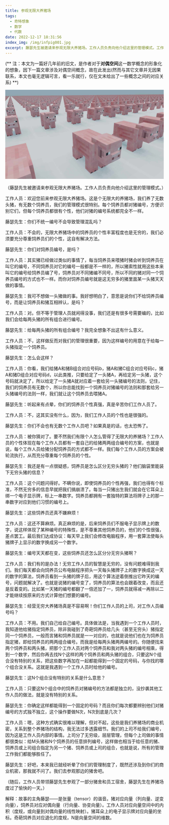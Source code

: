 ```yaml
---
title: 参观无限大养猪场
tags:
  - 奇特想象
  - 数学
  - 代数
date: 2022-12-17 18:31:56
index_img: /img/infpig001.jpg
excerpt: 藤瑟先生被邀请来参观无限大养猪场。工作人员负责向他介绍这里的管理模式。工作人员：欢迎您前来参观无限大养猪场。这是个无限大的养猪场，我们养了无数头猪，有无数个饲养员，我们的管理模式很特别。每个饲养员都对猪编号，方便识别它们，但每个饲养员都很有个性，他们对猪的编号系统都完全不一样……
---
```


<p class="likecode">(** 注：本文为一篇好几年前的旧文，是作者对于<b>对偶空间</b>这一数学概念的形象化的想象，因下一篇文章涉及对偶空间概念，故在此发出(然而与其它文章并无因果联系，本文也毫无逻辑可言，看一乐就行，仅在文末给出了一些概念之间的对应关系) **)</p>

![](/img/infpig001.jpg)

（藤瑟先生被邀请来参观无限大养猪场。工作人员负责向他介绍这里的管理模式。）

工作人员：欢迎您前来参观无限大养猪场。这是个无限大的养猪场，我们养了无数头猪，有无数个饲养员，我们的管理模式很特别。每个饲养员都对猪编号，方便识别它们，但每个饲养员都很有个性，他们对猪的编号系统都完全不一样。

藤瑟先生：你们不统一编号不会导致管理混乱吗？

工作人员：不会的，无限大养猪场中的饲养员的个性丰富程度也是无穷的，我们必须要充分尊重饲养员们的个性，这自有解决方法。<!--more-->

藤瑟先生：你们对饲养员编号，是吗？

工作人员：其实猪已经做过类似的事情了，每当饲养员来喂猪时猪会听到饲养员在叫它的编号，不同饲养员对它的编号一般都是不一样的，所以猪索性就用这些本来叫它的编号给饲养员编了号，饲养员对不同猪编不同号，所以不同的猪对同一个饲养员编号的方式也不一样。而你对饲养员编号就是这无穷多的猪里面某一头猪天天做的事情。

藤瑟先生：我可不想做一头猪做的事。我好想明白了，意思是说你们不给饲养员编号，而是让饲养员和猪互相辨认，是吗？

工作人员：对。但不等于管理人员就闲得没事，我们还是有很多号需要编的，比如我们会给每两头猪的所有组合进行编号。

藤瑟先生：给每两头猪的所有组合编号？我完全想象不出这有什么意义。

工作人员：不，这样做反而对我们的管理很重要，因为这样编号的用意在于给每一头猪指定一个饲养员。

藤瑟先生：怎么会这样？

工作人员：你看，我们给猪A和猪B组合对应号码b，猪A和猪C组合对应号码c，猪A和猪D组合对应号码d，以此类推，只要给定了一头猪A，再给定另一头猪，这个号码就决定了，所以给定了一头猪A就对应着一套给另一头猪编号的法则，记住，我们的饲养员有无数个，所以你总能找到一个饲养员对猪编号的法则和那套给另一头猪编号的法则一样，我们就让这个饲养员去喂猪A。

藤瑟先生：听起来有点晕，你们的饲养员个性真强，真是辛苦你们工作人员了。

工作人员：不，这其实没有什么，因为，我们工作人员的个性也是很强的。

藤瑟先生：你们不会也有无数个工作人员吧？如果真是的话，也太恐怖了。

工作人员：被你猜对了。要不然我们有限个人怎么管得了无限大的养猪场？工作人员的个性体现在每个工作人员都有一套自己的给猪两两组合编号的方案，也就是说，每个工作人员给猪分配饲养员的方式都不一样。我们每个工作人员的方案会被轮流执行，从而充分尊重每个饲养员的个性。

藤瑟先生：我还是有一点很疑惑，饲养员是怎么区分无穷头猪的？他们脑袋里能装下无穷头猪的信息？

工作人员：这个问题问得好。不瞒你说，即使饲养员的个性再强，我们也得有个标准，不然无穷多的信息早就把我们搞崩溃了。每当一只猪出生我们就会在它耳朵上绑一个电子显示牌，标上一串数字。饲养员都拥有一套独特的算法将牌子上的那一串数字对应到他们习惯的编号上。

藤瑟先生：这些饲养员还真不嫌麻烦！

工作人员：这还不算麻烦。真正麻烦的是，后来饲养员们不服电子显示牌上的数字，说这样体现了某种编号的特殊性，是不尊重其他饲养员的，他们的个性很强，差点罢工。最后我们达成协议：每天早上我们会修改电脑程序，用一套算法使每头猪牌子上显示的数字换成另一个数字。

藤瑟先生：编号天天都在变，这些饲养员还怎么区分分无穷头猪啊？

工作人员：我们有的是办法！无穷工作人员的智慧是无穷的，没有问题难得到我们。我们每天都会向饲养员公布电脑程序把头一天每头猪牌子上的数字换成这一天的数字的算法，饲养员看到一头猪的牌子后，用这个算法逆着倒推出它昨天的编号，问题就解决了。也就是说猪的编号变了，饲养员的算法也会跟着改变，而且还是反着变的。比如某一天猪的编号都翻了一倍还加了一，饲养员就得减一再除以二才能继续按原来的方式计算他们想要的编号。

藤瑟先生：经营无穷大养猪场真是不容易啊！你们工作人员的上司，对工作人员编号吗？

工作人员：不用。我们自己给自己编号。具体做法是，当我遇到一个工作人员时，我知道他给猪指定饲养员，除非我碰到了奇葩饲养员给几头（甚至无穷头）猪指定同一个饲养员，一般而言猪和饲养员就是一一对应的，也就是说他们也在为饲养员指定猪，即给饲养员的两两组合编号。而我是给每两头猪两两编号的。你随便找来两个饲养员和两头猪，把那个工作人员对两个饲养员和我对两头猪的编号相乘，得到一个数字，然后你再去找N个这样的两个饲养员和两头猪的组合，只要这N个组合没有特别的关系，把这些数字再加在一起都能得到一个固定的号码，与你找的哪个组合没关系。这就是我遇到一个工作人员时给他的编号。

藤瑟先生：这N个组合没有特别的关系是什么意思？

工作人员：只要这N个组合中的饲养员对猪编号的方法都是独立的，没抄袭其他工作人员的做法，就是没有特别的关系。

藤瑟先生：你确定这样都能得到一个固定的号码？而且你们每次都要辨别他们对猪编号的方式独不独立，这个操作要做N次，N次到底是几次？

工作人员：嗯，这种方式确实很难以理解，但对不起，这些是我们养猪场的商业机密，关系到整个养猪场的结构，我无法过多透露细节。我们的上司不给我们编号，因为这是工作人员内部的事情。上司分了无穷级，层层管理，但每个上司做的事情都很类似：给M头猪和N个饲养员的任意排列编号，这样做也相当于给任意的猪、饲养员或上司组合指定为另一个猪、饲养员或上司的组合，也就是说，所有的管理工作我们都能够胜任了。

藤瑟先生：好吧，本来我已就经听晕了你们的管理制度了，既然还涉及到你们的商业机密，那我就不问了。我们去参观那边的猪舍吧。

（随后，工作人员带领藤瑟先生参观了一部分猪舍和员工宿舍，藤瑟先生在养猪场度过了愉快的一天。）

解释：故事的主角藤瑟——是张量（tensor）的谐音。猪对应向量（列向量、逆变向量），饲养员对应对偶向量（行向量、协变向量）。工作人员对应向量空间中的内积（度规，或向量到对偶向量的线性映射）。猪耳朵上的电子显示牌对应向量的坐标。奇葩饲养员对应退化的度规，N是向量空间的维数。 